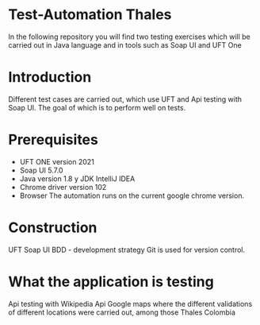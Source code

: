 # Test-Automation Thales
In the following repository you will find two testing exercises which will be carried out in Java language and in tools such as Soap UI and UFT One

# Introduction
Different test cases are carried out, which use UFT and Api testing with Soap UI. The goal of which is to perform well on tests.

# Prerequisites
- UFT ONE version 2021 
- Soap UI 5.7.0 
- Java version 1.8 y JDK IntelliJ IDEA 
- Chrome driver version 102 
- Browser The automation runs on the current google chrome version.

# Construction
UFT Soap UI BDD - development strategy Git is used for version control.

# What the application is testing
Api testing with Wikipedia Api
Google maps where the different validations of different locations were carried out, among those Thales Colombia
